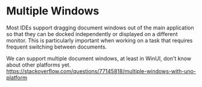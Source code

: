 # Multiple Windows

Most IDEs support dragging document windows out of the main application so that they can be docked independently or displayed on a different monitor. This is particularly important when working on a task that requires frequent switching between documents. 

We can support multiple document windows, at least in WinUI, don't know about other platforms yet.
https://stackoverflow.com/questions/77145818/multiple-windows-with-uno-platform